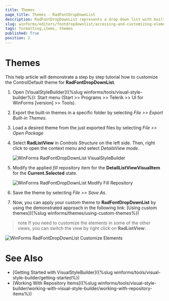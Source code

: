 ```yaml
---
title: Themes
page_title: Themes - RadFontDropDownList
description: RadFontDropDownList represents a drop down list with built-in fonts that are installed on the system.
slug: winforms/editors/fontdropdownlist/accessing-and-customizing-elements/themes
tags: formatting,items, themes
published: True
position: 2 
---
```


# Themes

This help article will demonstrate a step by step tutorial how to customize the ControlDefault theme for **RadFontDropDownList**. 

1. Open [VisualStyleBuilder]({%slug winforms/tools/visual-style-builder%}): Start menu (Start >> Programs >> Telerik >> UI for WinForms [version] >> Tools).

1. Export the built-in themes in a specific folder by selecting *File >> Export Built-in Themes*.

1. Load a desired theme from the just exported files by selecting *File >> Open Package*

1. Select **RadListView** in *Controls Structure* on the left side. Then, right click to open the context menu and select *DetailsView mode*.

	![WinForms RadFontDropDownList VisualStyleBuilder](images/fontdropdownlist-customizing-appearance-themes001.png)

1. Modify the applied *fill* repository item for the **DetailListViewVisualItem** for the **Current.Selected** state. 

	![WinForms RadFontDropDownList Modify Fill Repository](images/fontdropdownlist-customizing-appearance-themes002.png)
	
1. Save the theme by selecting *File >> Save As*.

1. Now, you can apply your custom theme to **RadFontDropDownList** by using the demonstrated approach in the following link: [Using custom themes]({%slug winforms/themes/using-custom-themes%})

>note If you need to customize the elements in some of the other views, you can switch the view by right click on **RadListView**:

![WinForms RadFontDropDownList Customize Elements](images/fontdropdownlist-customizing-appearance-themes003.png)

# See Also 

* [Getting Started with VisualStyleBuilder]({%slug winforms/tools/visual-style-builder/getting-started%})
* [Working With Repository Items]({%slug winforms/tools/visual-style-builder/working-with-visual-style-builder/working-with-repository-items%})
